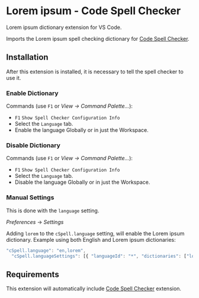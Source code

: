 # Lorem ipsum - Code Spell Checker

Lorem ipsum dictionary extension for VS Code.

Imports the Lorem ipsum spell checking dictionary for [Code Spell Checker](https://marketplace.visualstudio.com/items?itemName=streetsidesoftware.code-spell-checker).

## Installation

After this extension is installed, it is necessary to tell the spell checker to use it.

### Enable Dictionary

Commands (use `F1` or _View -> Command Palette..._):

- `F1` `Show Spell Checker Configuration Info`
- Select the `Language` tab.
- Enable the language Globally or in just the Workspace.

### Disable Dictionary

Commands (use `F1` or _View -> Command Palette..._):

- `F1` `Show Spell Checker Configuration Info`
- Select the `Language` tab.
- Disable the language Globally or in just the Workspace.

### Manual Settings

This is done with the `language` setting.

_Preferences_ -> _Settings_

Adding `lorem` to the `cSpell.language` setting, will enable the Lorem ipsum dictionary.
Example using both English and Lorem ipsum dictionaries:

```javascript
"cSpell.language": "en,lorem",
  "cSpell.languageSettings": [{ "languageId": "*", "dictionaries": ["lorem"] }],
```

## Requirements

This extension will automatically include [Code Spell Checker](https://marketplace.visualstudio.com/items?itemName=streetsidesoftware.code-spell-checker) extension.
